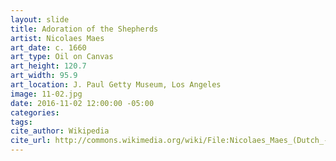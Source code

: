 ```yaml
---
layout: slide
title: Adoration of the Shepherds
artist: Nicolaes Maes
art_date: c. 1660
art_type: Oil on Canvas
art_height: 120.7
art_width: 95.9
art_location: J. Paul Getty Museum, Los Angeles
image: 11-02.jpg
date: 2016-11-02 12:00:00 -05:00
categories:
tags:
cite_author: Wikipedia
cite_url: http://commons.wikimedia.org/wiki/File:Nicolaes_Maes_(Dutch_-_Adoration_of_the_Shepherds_-_Google_Art_Project.jpg
---
```

